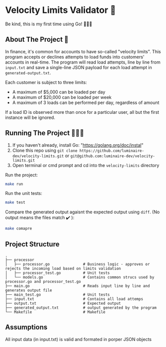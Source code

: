 # Velocity Limits Validator 💸

Be kind, this is my first time using Go! 🙇🏻‍♀️

## About The Project 📙

In finance, it's common for accounts to have so-called "velocity limits". This program accepts or declines attempts to load funds into customers' accounts in real-time. The program will read load attempts, line by line from `input.txt` and save a single-line JSON payload for each load attempt in `generated-output.txt`.

Each customer is subject to three limits:

- A maximum of $5,000 can be loaded per day
- A maximum of $20,000 can be loaded per week
- A maximum of 3 loads can be performed per day, regardless of amount

If a load ID is observed more than once for a particular user, all but the first instance will be ignored.

## Running The Project 🏃🏽‍♀️

 1. If you haven't already, install Go: "https://golang.org/doc/instal"
 2. Clone this repo using `git clone https://github.com/luminaire-dev/velocity-limits.git` or `git@github.com:luminaire-dev/velocity-limits.git` 
 3. Open terminal or cmd prompt and cd into the `velocity-limits` directory


Run the project:

```sh
make run
```

Run the unit tests:

```sh
make test
```

Compare the generated output  agaisnt the expected output using `diff`. (No output means the files match ✔️ ):

```sh
make comapre
```

## Project Structure

```
.
├── processor                     
│   ├── processor.go               # Business logic - approves or rejects the incoming load based on limits validation
│   ├── processor_test.go          # Unit tests 
│   └── models.go                  # Contains common strucs used by processor.go and processor_test.go
├── main.go                        # Reads input line by line and generates output file
├── main_test.go                   # Unit tests 
├── input.txt                      # Contains all load attemps
├── output.txt                     # Expected output
├── generated_output.txt           # output generated by the program
└── Makefile                       # Makefile
```

## Assumptions

All input data (in input.txt) is valid and formated in porper JSON objects 
